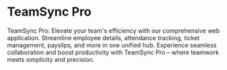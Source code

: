 # TeamSync Pro
TeamSync Pro: Elevate your team's efficiency with our comprehensive web application. Streamline employee details, attendance tracking, ticket management, payslips, and more in one unified hub. Experience seamless collaboration and boost productivity with TeamSync Pro – where teamwork meets simplicity and precision.
